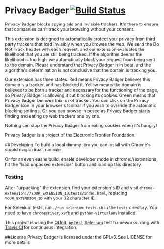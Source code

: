 Privacy Badger [![Build Status](https://travis-ci.org/gunesacar/privacybadgerchrome.svg?branch=travis_ci)](https://travis-ci.org/gunesacar/privacybadgerchrome)
===================
Privacy Badger blocks spying ads and invisible trackers. It's there to ensure that companies can't track your browsing without your consent.

This extension is designed to automatically protect your privacy from third party trackers that load invisibly when you browse the web. We send the Do Not Track header with each request, and our extension evaluates the likelihood that you are still being tracked. If the algorithm deems the likelihood is too high, we automatically block your request from being sent to the domain. Please understand that Privacy Badger is in beta, and the algorithm's determination is not conclusive that the domain is tracking you.

Our extension has three states. Red means Privacy Badger believes this domain is a tracker, and has blocked it. Yellow means the domain is believed to be both a tracker and necessary for the functioning of the page, so Privacy Badger is allowing it but blocking its cookies. Green means that Privacy Badger believes this is not tracker. You can click on the Privacy Badger icon in your browser's toolbar if you wish to override the automatic blocking settings. Or, you can browse in peace as Privacy Badger starts finding and eating up web trackers one by one.

Nothing can stop the Privacy Badger from eating cookies when it's hungry!

Privacy Badger is a project of the Electronic Frontier Foundation.

##Developing
To build a local dummy .crx you can install with Chrome's stupid magic ritual,
run `make`.

Or for an even easier build, enable developer mode in chrome://extensions, hit
the "load unpacked extension" button and load up this directory.

### Testing

After "unpacking" the extension, find your extension's ID and
visit `chrome-extension://YOUR_EXTENSION_ID/tests/index.html`, replacing
`YOUR_EXTENSION_ID` with your 32 character ID.

For Selenium tests, run `./run_selenium_tests.sh` in the `tests` directory. 
You need to have `chromedriver`, `xvfb` and `python-virtualenv` installed.

This project is using the [QUnit](http://qunitjs.com/), [py.test](http://pytest.org/), [Selenium](http://www.seleniumhq.org/) test frameworks 
along with [Travis CI](https://travis-ci.org/) for continuous integration.

##License
Privacy Badger is licensed under the GPLv3. See LICENSE for more details
